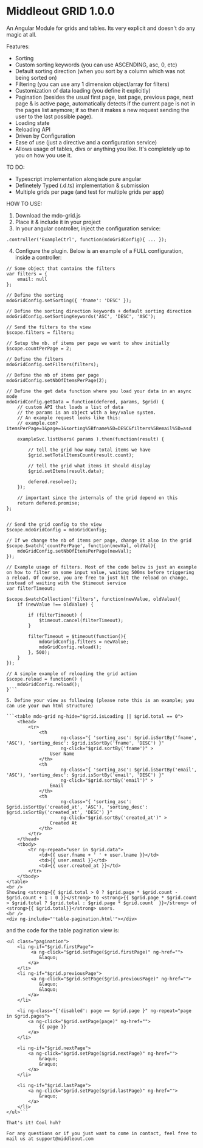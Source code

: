 Middleout GRID 1.0.0
====

An Angular Module for grids and tables. Its very explicit and doesn't do any magic at all.

Features:

- Sorting
- Custom sorting keywords (you can use ASCENDING, asc, 0, etc)
- Default sorting direction (when you sort by a column which was not being sorted on)
- Filtering (you can use any 1 dimension object/array for filters)
- Customization of data loading (you define it explicitly)
- Pagination (besides the usual first page, last page, previous page, next page & is active page, automatically detects if the current page is not in the pages list anymore; if so then it makes a new request sending the user to the last possible page).
- Loading state
- Reloading API
- Driven by Configuration
- Ease of use (just a directive and a configuration service)
- Allows usage of tables, divs or anything you like. It's completely up to you on how you use it.


TO DO:

- Typescript implementation alongisde pure angular
- Definetely Typed (.d.ts) implementation & submission
- Multiple grids per page (and test for multiple grids per app)



HOW TO USE:

1. Download the mdo-grid.js
2. Place it & include it in your project
3. In your angular controller, inject the configuration service:

```.controller('ExampleCtrl', function(mdoGridConfig){ ... });```

4. Configure the plugin. Below is an example of a FULL configuration, inside a controller:

```
// Some object that contains the filters
var filters = {
	email: null
};

// Define the sorting
mdoGridConfig.setSorting({ 'fname': 'DESC' });

// Define the sorting direction keywords + default sorting direction
mdoGridConfig.setSortingKeywords('ASC', 'DESC', 'ASC');

// Send the filters to the view
$scope.filters = filters;

// Setup the nb. of items per page we want to show initially
$scope.countPerPage = 2;

// Define the filters
mdoGridConfig.setFilters(filters);

// Define the nb of items per page
mdoGridConfig.setNbOfItemsPerPage(2);

// Define the get data function where you load your data in an async mode
mdoGridConfig.getData = function(defered, params, $grid) {
	// custom API that loads a list of data
	// the params is an object with a key/value system.
	// An example request looks like this:
	// example.com?itemsPerPage=1&page=1&sorting%5Bfname%5D=DESC&filters%5Bemail%5D=asd

	exampleSvc.listUsers( params ).then(function(result) {

		// tell the grid how many total items we have
		$grid.setTotalItemsCount(result.count);

		// tell the grid what items it should display
		$grid.setItems(result.data);

		defered.resolve();
	});

	// important since the internals of the grid depend on this
	return defered.promise;
};


// Send the grid config to the view
$scope.mdoGridConfig = mdoGridConfig;

// If we change the nb of items per page, change it also in the grid
$scope.$watch('countPerPage', function(newVal, oldVal){
	mdoGridConfig.setNbOfItemsPerPage(newVal);
});

// Example usage of filters. Most of the code below is just an example on how to filter on some input value, waiting 500ms before triggering a reload. Of course, you are free to just hit the reload on change, instead of waiting with the $timeout service
var filterTimeout;

$scope.$watchCollection('filters', function(newValue, oldValue){
	if (newValue !== oldValue) {

		if (filterTimeout) {
			$timeout.cancel(filterTimeout);
		}

		filterTimeout = $timeout(function(){
			mdoGridConfig.filters = newValue;
			mdoGridConfig.reload();
		}, 500);
	}
});

// A simple example of reloading the grid action
$scope.reload = function() {
	mdoGridConfig.reload();
}```

5. Define your view as following (please note this is an example; you can use your own html structure)

```<table mdo-grid ng-hide="$grid.isLoading || $grid.total == 0">
	<thead>
		<tr>
			<th
					ng-class="{ 'sorting_asc': $grid.isSortBy('fname', 'ASC'), 'sorting_desc': $grid.isSortBy('fname', 'DESC') }"
					ng-click="$grid.sortBy('fname')" >
				User Name
			</th>
			<th
					ng-class="{ 'sorting_asc': $grid.isSortBy('email', 'ASC'), 'sorting_desc': $grid.isSortBy('email', 'DESC') }"
					ng-click="$grid.sortBy('email')" >
				Email
			</th>
			<th
					ng-class="{ 'sorting_asc': $grid.isSortBy('created_at', 'ASC'), 'sorting_desc': $grid.isSortBy('created_at', 'DESC') }"
					ng-click="$grid.sortBy('created_at')" >
				Created At
			</th>
		</tr>
	</thead>
	<tbody>
		<tr ng-repeat="user in $grid.data">
			<td>{{ user.fname + ' ' + user.lname }}</td>
			<td>{{ user.email }}</td>
			<td>{{ user.created_at }}</td>
		</tr>
	</tbody>
</table>
<br />
Showing <strong>{{ $grid.total > 0 ? $grid.page * $grid.count - $grid.count + 1 : 0 }}</strong> to <strong>{{ $grid.page * $grid.count > $grid.total ? $grid.total : $grid.page * $grid.count  }}</strong> of <strong>{{ $grid.total}}</strong> users.
<br />
<div ng-include="'table-pagination.html'"></div>
```

and the code for the table pagination view is:

```
<ul class="pagination">
	<li ng-if="$grid.firstPage">
	     <a ng-click="$grid.setPage($grid.firstPage)" ng-href="">
	        &laquo;
	    </a>
	</li>
	<li ng-if="$grid.previousPage">
	     <a ng-click="$grid.setPage($grid.previousPage)" ng-href="">
	        &laquo;
	        &laquo;
	    </a>
	</li>

	<li ng-class="{'disabled': page == $grid.page }" ng-repeat="page in $grid.pages">
	    <a ng-click="$grid.setPage(page)" ng-href="">
	        {{ page }}
	    </a>
	</li>

	<li ng-if="$grid.nextPage">
	    <a ng-click="$grid.setPage($grid.nextPage)" ng-href="">
	        &raquo;
	        &raquo;
	    </a>
	</li>

	<li ng-if="$grid.lastPage">
	    <a ng-click="$grid.setPage($grid.lastPage)" ng-href="">
	        &raquo;
	    </a>
	</li>
</ul>```

That's it! Cool huh?

For any questions or if you just want to come in contact, feel free to mail us at support@middleout.com